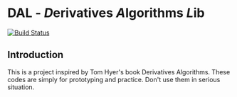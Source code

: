 # DAL - *D*erivatives *A*lgorithms *L*ib

[![Build Status](https://travis-ci.org/wegamekinglc/dal.svg)](https://travis-ci.org/wegamekinglc/dal)

## Introduction

This is a project inspired by Tom Hyer's book Derivatives Algorithms. These codes are simply for prototyping and practice. Don't use them in serious situation.
